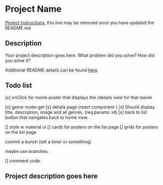 # Project Name

[Project Instructions](./INSTRUCTIONS.md), this line may be removed once you have updated the README.md

## Description

Your project description goes here. What problem did you solve? How did you solve it?

Additional README details can be found [here](https://github.com/PrimeAcademy/readme-template/blob/master/README.md).

## Todo list 

[x] onClick for movie poster that displays the /details view for that movie

[x] genre router.get
[x] details page (react component )
    [x] Should display title, description, image and all genres. (req.params :id)
    [x] back to list button that navigates back to home view. 

[] style w material ui 
    [] cards for posters on the list page
    [] grids for posters on the list page

commit a bunch (set a timer or something)

maybe use branches. 

[] comment code. 

## Project description goes here

